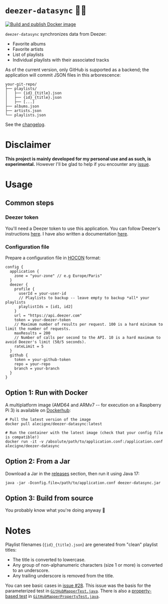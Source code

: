 # `deezer-datasync` :musical_note::floppy_disk:

[![Build and publish Docker image](https://github.com/alecigne/deezer-datasync/actions/workflows/docker-publish.yml/badge.svg)](https://github.com/alecigne/deezer-datasync/actions/workflows/docker-publish.yml)

`deezer-datasync` synchronizes data from Deezer:

- Favorite albums
- Favorite artists
- List of playlists
- Individual playlists with their associated tracks

As of the current version, only GitHub is supported as a backend; the application will commit JSON
files in this arborescence:

```
your-git-repo/
├── playlists/
│   ├── {id}_{title}.json
│   ├── {id}_{title}.json
│   ├── [...]
├── albums.json
├── artists.json
└── playlists.json
```

See the [changelog][1].

# Disclaimer

**This project is mainly developed for my personal use and as such, is experimental.** However I'll
be glad to help if you encounter any [issue][2].

# Usage

## Common steps

### Deezer token

You'll need a Deezer token to use this application. You can follow Deezer's instructions [here][3].
I have also written a documentation [here][4].

### Configuration file

Prepare a configuration file in [HOCON][5] format:

``` hocon
config {
  application {
    zone = "your-zone" // e.g Europe/Paris"
  }
  deezer {
    profile {
      userId = your-user-id
      // Playlists to backup -- leave empty to backup *all* your playlists
      playlistIds = [id1, id2]
    }
    url = "https://api.deezer.com"
    token = your-deezer-token
    // Maximum number of results per request. 100 is a hard minimum to limit the number of requests.
    maxResults = 200
    // Number of calls per second to the API. 10 is a hard maximum to avoid Deezer's limit (50/5 seconds).
    rateLimit = 5
  }
  github {
    token = your-github-token
    repo = your-repo
    branch = your-branch
  }
}
```

## Option 1: Run with Docker

A multiplatform image (AMD64 and ARMv7 -- for execution on a Raspberry Pi 3) is available
on [Dockerhub][6]:

``` shell
# Pull the latest version of the image
docker pull alecigne/deezer-datasync:latest

# Run the container with the latest image (check that your config file is compatible!)
docker run -it -v /absolute/path/to/application.conf:/application.conf alecigne/deezer-datasync
```

## Option 2: From a Jar

Download a Jar in the [releases][7] section, then run it using Java 17:

``` shell
java -jar -Dconfig.file=/path/to/application.conf deezer-datasync.jar
```

## Option 3: Build from source

You probably know what you're doing anyway :slightly_smiling_face:

# Notes

Playlist filenames (`{id}_{title}.json`) are generated from "clean" playlist titles:

* The title is converted to lowercase.
* Any group of non-alphanumeric characters (size 1 or more) is converted to an underscore.
* Any trailing underscore is removed from the title.

You can see basic cases in [issue #28][8]. This issue was the basis for the parameterized test in
[`GitHubMapperTest.java`][9]. There is also a [property-based test][10] in
[`GitHubMapperPropertyTest.java`][11].

[1]: CHANGELOG.md

[2]: https://github.com/alecigne/deezer-datasync/issues

[3]: https://developers.deezer.com/api/oauth

[4]: https://lecigne.net/notes/deezer-token.html

[5]: https://github.com/lightbend/config/blob/main/HOCON.md

[6]: https://hub.docker.com/r/alecigne/deezer-datasync

[7]: https://github.com/alecigne/deezer-datasync/releases

[8]: https://github.com/alecigne/deezer-datasync/issues/28

[9]: https://github.com/alecigne/deezer-datasync/blob/master/src/test/java/net/lecigne/deezerdatasync/repository/destinations/github/GitHubMapperTest.java

[10]: https://en.wikipedia.org/wiki/Software_testing#Property_testing

[11]: https://github.com/alecigne/deezer-datasync/blob/master/src/test/java/net/lecigne/deezerdatasync/repository/destinations/github/GitHubMapperPropertyTest.java
